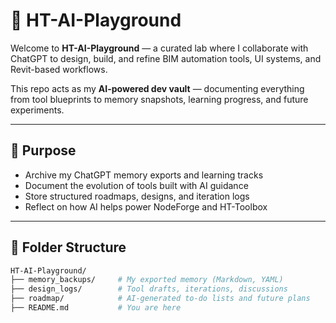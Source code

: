 # 🤖 HT-AI-Playground

Welcome to **HT-AI-Playground** — a curated lab where I collaborate with ChatGPT to design, build, and refine BIM automation tools, UI systems, and Revit-based workflows.

This repo acts as my **AI-powered dev vault** — documenting everything from tool blueprints to memory snapshots, learning progress, and future experiments.

---

## 🧠 Purpose

- Archive my ChatGPT memory exports and learning tracks
- Document the evolution of tools built with AI guidance
- Store structured roadmaps, designs, and iteration logs
- Reflect on how AI helps power NodeForge and HT-Toolbox

---

## 📂 Folder Structure

```bash
HT-AI-Playground/
├── memory_backups/     # My exported memory (Markdown, YAML)
├── design_logs/        # Tool drafts, iterations, discussions
├── roadmap/            # AI-generated to-do lists and future plans
├── README.md           # You are here
